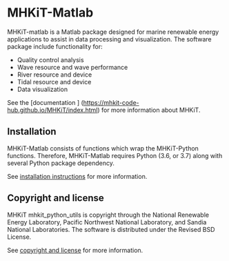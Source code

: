 MHKiT-Matlab
===================================

MHKiT-matlab is a Matlab package designed for marine renewable energy applications to assist in
data processing and visualization.  The software package include functionality for:

* Quality control analysis
* Wave resource and wave performance
* River resource and device
* Tidal resource and device
* Data visualization

See the [documentation ] (https://mhkit-code-hub.github.io/MHKiT/index.html) for more information about MHKiT. 

Installation
------------------------
MHKiT-Matlab consists of functions which wrap the MHKiT-Python functions. Therefore, MHKiT-Matlab requires Python (3.6, or 3.7) along with several Python 
package dependency. 

See [installation instructions](https://mhkit-code-hub.github.io/MHKiT/installation.html) for more information.

Copyright and license
------------------------
MHKiT mhkit_python_utils is copyright through the National Renewable Energy Laboratory, 
Pacific Northwest National Laboratory, and Sandia National Laboratories. 
The software is distributed under the Revised BSD License.

See [copyright and license](https://mhkit-code-hub.github.io/MHKiT/license.html) for more information.
